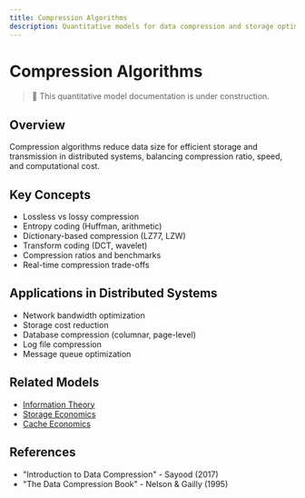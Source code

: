 ```yaml
---
title: Compression Algorithms
description: Quantitative models for data compression and storage optimization
---
```


# Compression Algorithms

> 🚧 This quantitative model documentation is under construction.

## Overview
Compression algorithms reduce data size for efficient storage and transmission in distributed systems, balancing compression ratio, speed, and computational cost.

## Key Concepts
- Lossless vs lossy compression
- Entropy coding (Huffman, arithmetic)
- Dictionary-based compression (LZ77, LZW)
- Transform coding (DCT, wavelet)
- Compression ratios and benchmarks
- Real-time compression trade-offs

## Applications in Distributed Systems
- Network bandwidth optimization
- Storage cost reduction
- Database compression (columnar, page-level)
- Log file compression
- Message queue optimization

## Related Models
- [Information Theory](/architects-handbook/quantitative-analysis/information-theory/)
- [Storage Economics](/architects-handbook/quantitative-analysis/storage-economics/)
- [Cache Economics](/architects-handbook/quantitative-analysis/cache-economics/)

## References
- "Introduction to Data Compression" - Sayood (2017)
- "The Data Compression Book" - Nelson & Gailly (1995)